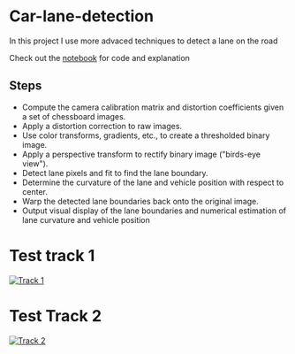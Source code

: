 # Car-lane-detection

In this project I use more advaced techniques to detect a lane on the road

Check out the <a href="https://github.com/neerajdixit/car-lane-detection/blob/master/car-lane-detection.ipynb">notebook</a> for code and explanation

## Steps

* Compute the camera calibration matrix and distortion coefficients given a set of chessboard images.
* Apply a distortion correction to raw images.
* Use color transforms, gradients, etc., to create a thresholded binary image.
* Apply a perspective transform to rectify binary image ("birds-eye view").
* Detect lane pixels and fit to find the lane boundary.
* Determine the curvature of the lane and vehicle position with respect to center.
* Warp the detected lane boundaries back onto the original image.
* Output visual display of the lane boundaries and numerical estimation of lane curvature and vehicle position


# Test track 1

[![Track 1](https://img.youtube.com/vi/bG2WS_1Bhh0/0.jpg)](https://youtu.be/bG2WS_1Bhh0)

# Test Track 2

[![Track 2](https://img.youtube.com/vi/n60Bn00C_dQ/0.jpg)](https://youtu.be/n60Bn00C_dQ)
